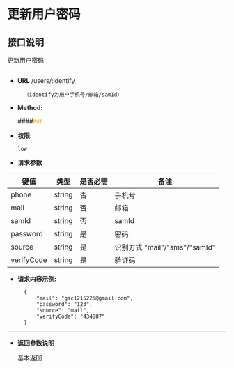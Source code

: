# 更新用户密码

## 接口说明

   更新用户密码

## 


* **URL**
        /users/:identify
        
        （identify为用户手机号/邮箱/samId）

* **Method:**
  
  ####<font color=orange>`PUT`</font>

* **权限:**

  `low`

*  **请求参数**

**键值** | **类型** | **是否必需** | **备注**
---------|----------|--------------|---------
phone|string|否|手机号
mail|string|否|邮箱
samId|string|否|samId
password|string|是|密码
source|string|是|识别方式 "mail"/"sms"/"samId"
verifyCode|string|是|验证码

* **请求内容示例:**


        {
            "mail": "gsc1215225@gmail.com",
            "password": "123",
            "source": "mail",
            "verifyCode": "434887"
        } 
--- 
*  **返回参数说明**

    基本返回